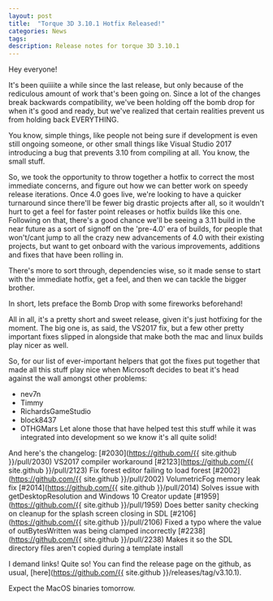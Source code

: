```yaml
---
layout: post
title:  "Torque 3D 3.10.1 Hotfix Released!"
categories: News
tags: 
description: Release notes for torque 3D 3.10.1
---
```


Hey everyone!

It's been quiiiite a while since the last release, but only because of the rediculous amount of work that's been going on. Since a lot of the changes break backwards compatibility, we've been holding off the bomb drop for when it's good and ready, but we've realized that certain realities prevent us from holding back EVERYTHING.

You know, simple things, like people not being sure if development is even still ongoing someone, or other small things like Visual Studio 2017 introducing a bug that prevents 3.10 from compiling at all. You know, the small stuff.

So, we took the opportunity to throw together a hotfix to correct the most immediate concerns, and figure out how we can better work on speedy release iterations. Once 4.0 goes live, we're looking to have a quicker turnaround since there'll be fewer big drastic projects after all, so it wouldn't hurt to get a feel for faster point releases or hotfix builds like this one. Following on that, there's a good chance we'll be seeing a 3.11 build in the near future as a sort of signoff on the 'pre-4.0' era of builds, for people that won't/cant jump to all the crazy new advancements of 4.0 with their existing projects, but want to get onboard with the various improvements, additions and fixes that have been rolling in.

There's more to sort through, dependencies wise, so it made sense to start with the immediate hotfix, get a feel, and then we can tackle the bigger brother.

In short, lets preface the Bomb Drop with some fireworks beforehand!

All in all, it's a pretty short and sweet release, given it's just hotfixing for the moment. The big one is, as said, the VS2017 fix, but a few other pretty important fixes slipped in alongside that make both the mac and linux builds play nicer as well.

So, for our list of ever-important helpers that got the fixes put together that made all this stuff play nice when Microsoft decides to beat it's head against the wall amongst other problems:
* nev7n
* Timmy
* RichardsGameStudio
* block8437
* OTHGMars
Let alone those that have helped test this stuff while it was integrated into development so we know it's all quite solid!

And here's the changelog:
[#2030](https://github.com/{{ site.github }}/pull/2030) VS2017 compiler workaround
[#2123](https://github.com/{{ site.github }}/pull/2123) Fix forest editor failing to load forest
[#2002](https://github.com/{{ site.github }}/pull/2002) VolumetricFog memory leak fix
[#2014](https://github.com/{{ site.github }}/pull/2014) Solves issue with getDesktopResolution and Windows 10 Creator update
[#1959](https://github.com/{{ site.github }}/pull/1959) Does better sanity checking on cleanup for the splash screen closing in SDL
[#2106](https://github.com/{{ site.github }}/pull/2106) Fixed a typo where the value of outBytesWritten was being clamped incorrectly
[#2238](https://github.com/{{ site.github }}/pull/2238) Makes it so the SDL directory files aren't copied during a template install

I demand links!
Quite so! You can find the release page on the github, as usual, [here](https://github.com/{{ site.github }}/releases/tag/v3.10.1).

Expect the MacOS binaries tomorrow.
